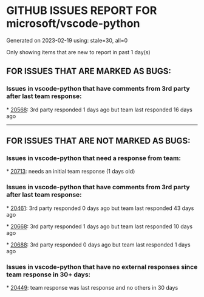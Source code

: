 
# GITHUB ISSUES REPORT FOR microsoft/vscode-python


Generated on 2023-02-19 using: stale=30, all=0


Only showing items that are new to report in past 1 day(s)


## FOR ISSUES THAT ARE MARKED AS BUGS:


### Issues in vscode-python that have comments from 3rd party after last team response:


\* [20568](https://github.com/microsoft/vscode-python/issues/20568 "Unable to parse version of Conda, 23.1.0.post7+d5281f611"): 3rd party responded 1 days ago but team last responded 16 days ago

---

## FOR ISSUES THAT ARE NOT MARKED AS BUGS:


### Issues in vscode-python that need a response from team:


\* [20713](https://github.com/microsoft/vscode-python/issues/20713 "Potentially disastrous behaviour from auto-formatting in Jupyter Notebooks"): needs an initial team response (1 days old)

### Issues in vscode-python that have comments from 3rd party after last team response:


\* [20461](https://github.com/microsoft/vscode-python/issues/20461 ".env files don't resolve ${workspaceFolder} in PYTHONPATH"): 3rd party responded 0 days ago but team last responded 43 days ago

\* [20668](https://github.com/microsoft/vscode-python/issues/20668 "stray Python processes when running mypy, maxing out CPU completely"): 3rd party responded 1 days ago but team last responded 10 days ago

\* [20688](https://github.com/microsoft/vscode-python/issues/20688 "Fails to activate conda environment (miniconda)"): 3rd party responded 0 days ago but team last responded 1 days ago

### Issues in vscode-python that have no external responses since team response in 30+ days:


\* [20449](https://github.com/microsoft/vscode-python/issues/20449 "Option to disable execution of test discovery during active test run"): team response was last response and no others in 30 days
